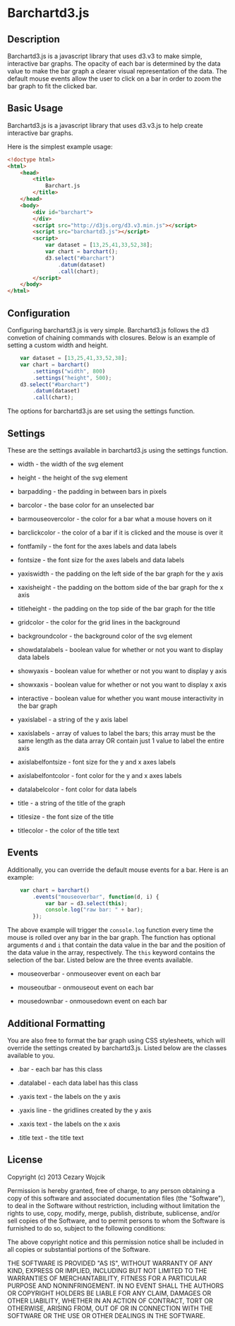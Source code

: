 # Barchartd3.js #

## Description ##

Barchartd3.js is a javascript library that uses d3.v3 to make simple, interactive bar graphs. The opacity of each bar is determined by the data value to make the bar graph a clearer visual representation of the data. The default mouse events allow the user to click on a bar in order to zoom the bar graph to fit the clicked bar.

## Basic Usage ##

Barchartd3.js is a javascript library that uses d3.v3.js to help create interactive bar graphs. 

Here is the simplest example usage:

```html
<!doctype html>
<html>
	<head>
		<title>
			Barchart.js
		</title>
	</head>
	<body>
		<div id="barchart">
		</div>
		<script src="http://d3js.org/d3.v3.min.js"></script>
		<script src="barchartd3.js"></script>
		<script>
			var dataset = [13,25,41,33,52,38];
			var chart = barchart();
			d3.select("#barchart")
				.datum(dataset)
				.call(chart);
		</script>
	</body>
</html>
```

## Configuration ##

Configuring barchartd3.js is very simple. Barchartd3.js follows the d3 convetion of
chaining commands with closures. 
Below is an example of setting a custom width and height.

```javascript
	var dataset = [13,25,41,33,52,38];
	var chart = barchart()
		.settings("width", 800)
		.settings("height", 500);
	d3.select("#barchart")
		.datum(dataset)
		.call(chart);
```

The options for barchartd3.js are set using the settings function. 

## Settings ##

These are the settings available in barchartd3.js using the settings function.

* width - the width of the svg element

* height - the height of the svg element

* barpadding - the padding in between bars in pixels

* barcolor - the base color for an unselected bar

* barmouseovercolor - the color for a bar what a mouse hovers on it

* barclickcolor - the color of a bar if it is clicked and the mouse is over it

* fontfamily - the font for the axes labels and data labels

* fontsize - the font size for the axes labels and data labels

* yaxiswidth - the padding on the left side of the bar graph for the y axis

* xaxisheight - the padding on the bottom side of the bar graph for the x axis

* titleheight - the padding on the top side of the bar graph for the title

* gridcolor - the color for the grid lines in the background

* backgroundcolor - the background color of the svg element

* showdatalabels - boolean value for whether or not you want to display data labels

* showyaxis - boolean value for whether or not you want to display y axis

* showxaxis - boolean value for whether or not you want to display x axis

* interactive - boolean value for whether you want mouse interactivity in the bar graph

* yaxislabel - a string of the y axis label

* xaxislabels - array of values to label the bars; this array must be the same length as the data array OR contain just 1 value to label the entire axis

* axislabelfontsize - font size for the y and x axes labels

* axislabelfontcolor - font color for the y and x axes labels

* datalabelcolor - font color for data labels

* title - a string of the title of the graph

* titlesize - the font size of the title 

* titlecolor - the color of the title text

## Events ##

Additionally, you can override the default mouse events for a bar. Here is an example:

```javascript
	var chart = barchart()
		.events("mouseoverbar", function(d, i) {
			var bar = d3.select(this);
			console.log("raw bar: " + bar);
		});
```

The above example will trigger the `console.log` function every time the mouse is rolled over any bar in the bar graph. The function has optional arguments `d` and `i` that contain the data value in the bar and the position of the data value in the array, respectively. The `this` keyword contains the selection of the bar. Listed below are the three events available.

* mouseoverbar - onmouseover event on each bar

* mouseoutbar - onmouseout event on each bar

* mousedownbar - onmousedown event on each bar

## Additional Formatting ##

You are also free to format the bar graph using CSS stylesheets, which will override the settings created by barchartd3.js. Listed below are the classes available to you.

* .bar - each bar has this class

* .datalabel - each data label has this class

* .yaxis text - the labels on the y axis

* .yaxis line - the gridlines created by the y axis

* .xaxis text - the labels on the x axis

* .title text - the title text



## License ##

Copyright (c) 2013 Cezary Wojcik

Permission is hereby granted, free of charge, to any person obtaining a copy of this software and associated documentation files (the "Software"), to deal in the Software without restriction, including without limitation the rights to use, copy, modify, merge, publish, distribute, sublicense, and/or sell copies of the Software, and to permit persons to whom the Software is furnished to do so, subject to the following conditions:

The above copyright notice and this permission notice shall be included in all copies or substantial portions of the Software.

THE SOFTWARE IS PROVIDED "AS IS", WITHOUT WARRANTY OF ANY KIND, EXPRESS OR IMPLIED, INCLUDING BUT NOT LIMITED TO THE WARRANTIES OF MERCHANTABILITY, FITNESS FOR A PARTICULAR PURPOSE AND NONINFRINGEMENT. IN NO EVENT SHALL THE AUTHORS OR COPYRIGHT HOLDERS BE LIABLE FOR ANY CLAIM, DAMAGES OR OTHER LIABILITY, WHETHER IN AN ACTION OF CONTRACT, TORT OR OTHERWISE, ARISING FROM, OUT OF OR IN CONNECTION WITH THE SOFTWARE OR THE USE OR OTHER DEALINGS IN THE SOFTWARE.
